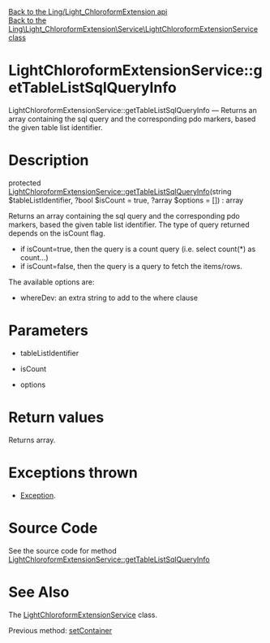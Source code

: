 [Back to the Ling/Light_ChloroformExtension api](https://github.com/lingtalfi/Light_ChloroformExtension/blob/master/doc/api/Ling/Light_ChloroformExtension.md)<br>
[Back to the Ling\Light_ChloroformExtension\Service\LightChloroformExtensionService class](https://github.com/lingtalfi/Light_ChloroformExtension/blob/master/doc/api/Ling/Light_ChloroformExtension/Service/LightChloroformExtensionService.md)


LightChloroformExtensionService::getTableListSqlQueryInfo
================



LightChloroformExtensionService::getTableListSqlQueryInfo — Returns an array containing the sql query and the corresponding pdo markers, based the given table list identifier.




Description
================


protected [LightChloroformExtensionService::getTableListSqlQueryInfo](https://github.com/lingtalfi/Light_ChloroformExtension/blob/master/doc/api/Ling/Light_ChloroformExtension/Service/LightChloroformExtensionService/getTableListSqlQueryInfo.md)(string $tableListIdentifier, ?bool $isCount = true, ?array $options = []) : array




Returns an array containing the sql query and the corresponding pdo markers, based the given table list identifier.
The type of query returned depends on the isCount flag.

- if isCount=true, then the query is a count query (i.e. select count(*) as count...)
- if isCount=false, then the query is a query to fetch the items/rows.

The available options are:
- whereDev: an extra string to add to the where clause




Parameters
================


- tableListIdentifier

    

- isCount

    

- options

    


Return values
================

Returns array.


Exceptions thrown
================

- [Exception](http://php.net/manual/en/class.exception.php).&nbsp;







Source Code
===========
See the source code for method [LightChloroformExtensionService::getTableListSqlQueryInfo](https://github.com/lingtalfi/Light_ChloroformExtension/blob/master/Service/LightChloroformExtensionService.php#L214-L251)


See Also
================

The [LightChloroformExtensionService](https://github.com/lingtalfi/Light_ChloroformExtension/blob/master/doc/api/Ling/Light_ChloroformExtension/Service/LightChloroformExtensionService.md) class.

Previous method: [setContainer](https://github.com/lingtalfi/Light_ChloroformExtension/blob/master/doc/api/Ling/Light_ChloroformExtension/Service/LightChloroformExtensionService/setContainer.md)<br>

